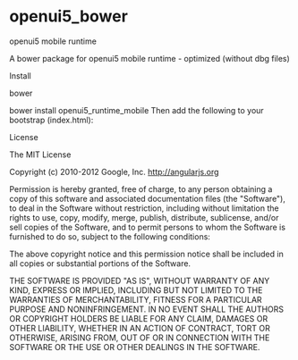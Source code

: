 openui5_bower
=============

openui5 mobile runtime

A bower package for openui5 mobile runtime - optimized (without dbg files)

Install

bower

bower install openui5_runtime_mobile
Then add the following to your bootstrap (index.html):

<script ... src="/bower_components/openui5_runtime_mobile/sap-ui-core.js"  ...></script>

License

The MIT License

Copyright (c) 2010-2012 Google, Inc. http://angularjs.org

Permission is hereby granted, free of charge, to any person obtaining a copy of this software and associated documentation files (the "Software"), to deal in the Software without restriction, including without limitation the rights to use, copy, modify, merge, publish, distribute, sublicense, and/or sell copies of the Software, and to permit persons to whom the Software is furnished to do so, subject to the following conditions:

The above copyright notice and this permission notice shall be included in all copies or substantial portions of the Software.

THE SOFTWARE IS PROVIDED "AS IS", WITHOUT WARRANTY OF ANY KIND, EXPRESS OR IMPLIED, INCLUDING BUT NOT LIMITED TO THE WARRANTIES OF MERCHANTABILITY, FITNESS FOR A PARTICULAR PURPOSE AND NONINFRINGEMENT. IN NO EVENT SHALL THE AUTHORS OR COPYRIGHT HOLDERS BE LIABLE FOR ANY CLAIM, DAMAGES OR OTHER LIABILITY, WHETHER IN AN ACTION OF CONTRACT, TORT OR OTHERWISE, ARISING FROM, OUT OF OR IN CONNECTION WITH THE SOFTWARE OR THE USE OR OTHER DEALINGS IN THE SOFTWARE.
